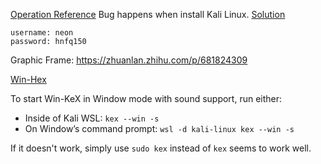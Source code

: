 [Operation Reference](https://juejin.cn/post/6921700500450574350)
Bug happens when install Kali Linux.
[Solution](https://blog.csdn.net/weixin_43891732/article/details/133672607)
```
username: neon
password: hnfq150
```
Graphic Frame:
https://zhuanlan.zhihu.com/p/681824309

[Win-Hex](https://www.kali.org/docs/wsl/win-kex/)

To start Win-KeX in Window mode with sound support, run either:

- Inside of Kali WSL: `kex --win -s`
- On Window’s command prompt: `wsl -d kali-linux kex --win -s`

If it doesn't work, simply use `sudo kex` instead of `kex` seems to work well.